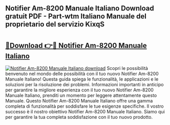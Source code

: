 ## Notifier Am-8200 Manuale Italiano Download gratuit PDF - Part-wtm Italiano Manuale del proprietario del servizio KixqS

# <h2><a href="http://dfdrs36.blite.top/?on=Notifier+Am-8200+Manuale+Italiano">🔗Download 👉🔴 Notifier Am-8200 Manuale Italiano</a></h2>

[![Notifier Am-8200 Manuale Italiano download](https://i.imgur.com/lujVjoI.png)](http://dfdrs36.blite.top/?on=Notifier+Am-8200+Manuale+Italiano)
Scopri le possibilità benvenuto nel mondo delle possibilità con il tuo nuovo Notifier Am-8200 Manuale Italiano! Questa guida spiega le funzionalità, le applicazioni e le soluzioni per la risoluzione dei problemi. Informazioni importanti in anticipo per garantire la migliore esperienza con il tuo nuovo Notifier Am-8200 Manuale Italiano, prenditi un momento per leggere attentamente questo Manuale. Questo Notifier Am-8200 Manuale Italiano offre una gamma completa di funzionalità per soddisfare le tue esigenze specifiche. Il vostro successo è il nostro obiettivo Notifier Am-8200 Manuale Italiano. Siamo qui per garantire la tua completa soddisfazione con il tuo nuovo prodotto.
